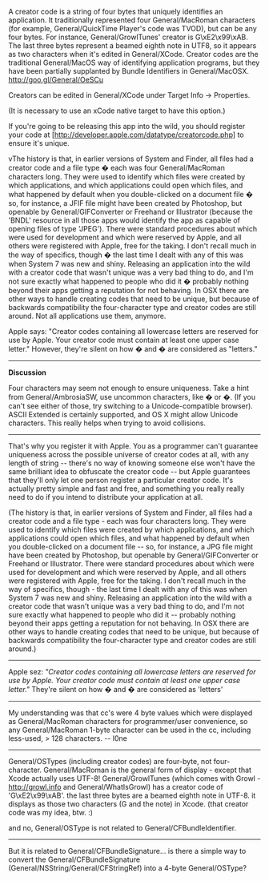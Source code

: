 

A creator code is a string of four bytes that uniquely identifies an application. It traditionally represented four General/MacRoman characters (for example, General/QuickTime Player's code was TVOD), but can be any four bytes. For instance, General/GrowlTunes' creator is     G\xE2\x99\xAB. The last three bytes represent a beamed eighth note in UTF8, so it appears as two characters when it's edited in General/XCode. Creator codes are the traditional General/MacOS way of identifying application programs, but they have been partially supplanted by Bundle Identifiers in General/MacOSX. http://goo.gl/General/OeSCu

Creators can be edited in General/XCode under     Target Info -> Properties.

(It is necessary to use an xCode native target to have this option.)

If you're going to be releasing this app into the wild, you should register your code at
[http://developer.apple.com/datatype/creatorcode.php]
to ensure it's unique.

vThe history is that, in earlier versions of System and Finder, all files had a creator code and a file type � each was four General/MacRoman characters long. They were used to identify which files were created by which applications, and which applications could open which files, and what happened by default when you double-clicked on a document file � so, for instance, a JFIF file might have been created by Photoshop, but openable by General/GIFConverter or Freehand or Illustrator (because the 'BNDL' resource in all those apps would identify the app as capable of opening files of type 'JPEG'). There were standard procedures about which were used for development and which were reserved by Apple, and all others were registered with Apple, free for the taking. I don't recall much in the way of specifics, though � the last time I dealt with any of this was when System 7 was new and shiny. Releasing an application into the wild with a creator code that wasn't unique was a very bad thing to do, and I'm not sure exactly what happened to people who did it � probably nothing beyond their apps getting a reputation for not behaving. In OSX there are other ways to handle creating codes that need to be unique, but because of backwards compatibility the four-character type and creator codes are still around. Not all applications use them, anymore.

Apple says: "Creator codes containing all lowercase letters are reserved for use by Apple. Your creator code must contain at least one upper case letter." However, they're silent on how � and � are considered as "letters."

----

**Discussion**

Four characters may seem not enough to ensure uniqueness. Take a hint from General/AmbrosiaSW, use uncommon characters, like � or �. (If you can't see either of those, try switching to a Unicode-compatible browser). ASCII Extended is certainly supported, and OS X might allow Unicode characters. This really helps when trying to avoid collisions.

----

That's why you register it with Apple.  You as a programmer can't guarantee uniqueness across the possible universe of creator codes at all, with any length of string -- there's no way of knowing someone else won't have the same brilliant idea to obfuscate the creator code -- but Apple guarantees that they'll only let one person register a particular creator code.  It's actually pretty simple and fast and free, and something you really really need to do if you intend to distribute your application at all.

(The history is that, in earlier versions of System and Finder, all files had a creator code and a file type - each was four characters long.  They were used to identify which files were created by which applications, and which applications could open which files, and what happened by default when you double-clicked on a document file -- so, for instance, a JPG file might have been created by Photoshop, but openable by General/GIFConverter or Freehand or Illustrator.  There were standard procedures about which were used for development and which were reserved by Apple, and all others were registered with Apple, free for the taking.  I don't recall much in the way of specifics, though - the last time I dealt with any of this was when System 7 was new and shiny.  Releasing an application into the wild with a creator code that wasn't unique was a very bad thing to do, and I'm not sure exactly what happened to people who did it -- probably nothing beyond their apps getting a reputation for not behaving.  In OSX there are other ways to handle creating codes that need to be unique, but because of backwards compatibility the four-character type and creator codes are still around.)

----

Apple sez: *"Creator codes containing all lowercase letters are reserved for use by Apple. Your creator code must contain at least one upper case letter."* They're silent on how � and � are considered as 'letters'

----

My understanding was that cc's were 4 byte values which were displayed as General/MacRoman characters for programmer/user convenience, so any General/MacRoman 1-byte character can be used in the cc, including less-used, > 128 characters. -- l0ne

----

General/OSTypes (including creator codes) are four-byte, not four-character. General/MacRoman is the general form of display - except that Xcode actually uses UTF-8! General/GrowlTunes (which comes with Growl - http://growl.info and General/WhatIsGrowl) has a creator code of 'G\xE2\x99\xAB'. the last three bytes are a beamed eighth note in UTF-8. it displays as those two characters (G and the note) in Xcode. (that creator code was my idea, btw. :)

and no, General/OSType is not related to General/CFBundleIdentifier.

----

But it is related to General/CFBundleSignature... is there a simple way to convert the General/CFBundleSignature (General/NSString/General/CFStringRef) into a 4-byte General/OSType?